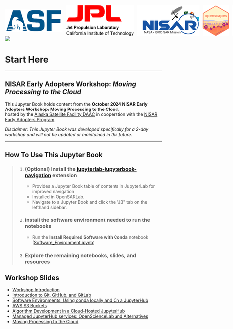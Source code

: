 
<div style="display: flex; align-items: center;">
  <img src="images/ASF_logo.svg" alt="ASF logo" style="height: 75px; margin-right: 10px;">
  <img src="images/Jet_Propulsion_Laboratory_logo.svg" alt="JPL logo" style="height: 100px; margin-right: 10px;">
  <img src="images/NISAR_Mission_Logo.png" alt="NISAR logo" style="height: 100px; margin-right: 10px;">
  <img src="images/openscapes_hex_badge.png" alt="Openscapes logo" style="height: 100px; margin-right: 10px;">
  <img src="images/NASA_logo.svg" alt="NASA logo" style="height: 100px;">
</div>

<img src="https://upload.wikimedia.org/wikipedia/commons/6/60/NISAR_artist_concept.jpg" width="25%"/>

# Start Here

---

## NISAR Early Adopters Workshop: *Moving Processing to the Cloud*

This Jupyter Book holds content from the **October 2024 NISAR Early Adopters Workshop: Moving Processing to the Cloud**, <br> hosted by the [Alaska Satellite Facility DAAC](https://asf.alaska.edu/) in cooperation with the [NISAR Early Adopters Program](https://nisar.jpl.nasa.gov/engagement/early-adopters/).

*Disclaimer: This Jupyter Book was developed specifically for a 2-day workshop and will not be updated or maintained in the future.*

---

## How To Use This Jupyter Book

>1. ### (Optional) Install the [jupyterlab-jupyterbook-navigation](https://pypi.org/project/jupyterlab-jupyterbook-navigation/) extension
>    - Provides a Jupyter Book table of contents in JupyterLab for improved navigation
>    - Installed in OpenSARLab.
>    - Navigate to a Jupyter Book and click the "JB" tab on the lefthand sidebar. 
>1. ### Install the software environment needed to run the notebooks
>
>    - Run the **Install Required Software with Conda** notebook ([Software_Environment.ipynb](Software_Environment.ipynb))
>
>1. ### Explore the remaining notebooks, slides, and resources

## Workshop Slides
- [Workshop Introduction](https://docs.google.com/presentation/d/19G_96yn3peDbP_sj1zkZiEZvEBQhaBVemSBeCXE4RBM/edit?usp=sharing)
- [Introduction to Git, GitHub, and GitLab](https://docs.google.com/presentation/d/1IZzN0iRHjJS4splSRrtqYu3nBmVxIXAIvw7aUQSgT2Y/edit?usp=sharing)
- [Software Environments: Using conda locally and On a JupyterHub](https://docs.google.com/presentation/d/1G0mCxCEcI2r6Uc-CObi6uFeJ6n8W3_d2Yq3LbIVo2uk/edit?usp=sharing)
- [AWS S3 Buckets](https://docs.google.com/presentation/d/17TcqLk2rmJRLLGvkdmzVq03iV9XqoA7sve8lv4fbjvA/edit?usp=sharing)
- [Algorithm Development in a Cloud-Hosted JupyterHub](https://docs.google.com/presentation/d/1AKG_I-bJc1BfVCqCvcfww9JOdX5j0Ap3_zphEBHR6As/edit?usp=sharing)
- [Managed JupyterHub services: OpenScienceLab and Alternatives](https://docs.google.com/presentation/d/1JOG0kS4Q0Ea2lCPvSG9TFmOLT0i0iDJq7F7jcJvDiH8/edit?usp=sharing)
- [Moving Processing to the Cloud](https://docs.google.com/presentation/d/1V1bTFWr4q8KdlWjLlQfsdbWMLax8s8l8leh81iYpR5o/edit?usp=sharing)
